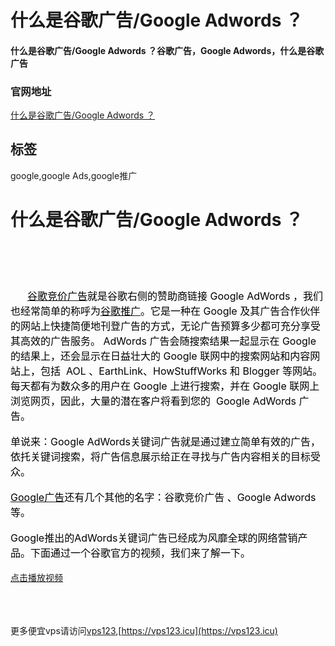 # 什么是谷歌广告/Google Adwords ？

#### 什么是谷歌广告/Google Adwords ？谷歌广告，Google Adwords，什么是谷歌广告

### 官网地址

[什么是谷歌广告/Google Adwords ？](https://vps123.icu)

## 标签

google,google Ads,google推广



<h1>什么是谷歌广告/Google Adwords ？</h1><div class="d-m"><div class="dm-cet"><div class="sin-r"><div class="title fs-32 fb fcdeep"><h1 property="name">&nbsp;</h1></div></div><div class="b-d-content lh1" itemprop="articleBody"><div><span style="color:#000000;font-size:16px;"><span style="line-height:1.5em;">&nbsp; &nbsp; &nbsp;&nbsp;</span></span><a class="blue und" href="https://www.globalsir.com/sem/" target="_blank"><span style="color:#000000;font-size:16px;"><span style="line-height:1.5em;">谷歌竞价广告</span></span></a><span style="color:#000000;font-size:16px;"><span style="line-height:1.5em;">就是谷歌右侧的赞助商链接 Google AdWords ，我们也经常简单的称呼为</span></span><a href="https://www.globalsir.com/sem/" target="_blank"><span style="color:#000000;font-size:16px;"><span style="line-height:1.5em;">谷歌推广</span></span></a><span style="color:#000000;font-size:16px;"><span style="line-height:1.5em;">。它是一种在 Google 及其广告合作伙伴的网站上快捷简便地刊登广告的方式，无论广告预算多少都可充分享受其高效的广告服务。 AdWords 广告会随搜索结果一起显示在 Google 的结果上，还会显示在日益壮大的 Google 联网中的搜索网站和内容网站上，包括&nbsp;</span><span style="line-height:1.5em;white-space:pre;"> </span><span style="line-height:1.5em;">AOL 、EarthLink、HowStuffWorks 和 Blogger 等网站。 每天都有为数众多的用户在 Google 上进行搜索，并在 Google 联网上浏览网页，因此，大量的潜在客户将看到您的&nbsp;</span><span style="line-height:1.5em;white-space:pre;"> </span><span style="line-height:1.5em;">Google AdWords 广告。</span></span></div><div>&nbsp;</div><div><span style="color:#000000;font-size:16px;"><span style="line-height:1.5em;">单说来：Google AdWords关键词广告就是通过建立简单有效的广告，依托关键词搜索，将广告信息展示给正在寻找与广告内容相关的目标受众。</span></span></div><div>&nbsp;</div><div><a href="https://www.globalsir.com/sem/" target="_blank"><span style="color:#000000;font-size:16px;"><span style="line-height:1.5em;">Google广告</span></span></a><span style="color:#000000;font-size:16px;"><span style="line-height:1.5em;">还有几个其他的名字：谷歌竞价广告 、Google Adwords 等。</span></span></div><div>&nbsp;</div><div><span style="color:#000000;font-size:16px;"><span style="line-height:1.5em;">Google推出的AdWords关键词广告已经成为风靡全球的网络营销产品。下面通过一个谷歌官方的视频，我们来了解一下。</span></span></div><div>&nbsp;</div><div><a href="https://www.ixigua.com/7405846296923210281?utm_source=xiguastudio">点击播放视频</a></div><div>&nbsp;</div><div>&nbsp;</div><div>&nbsp;</div></div></div></div>

更多便宜vps请访问[vps123](https://vps123.icu),[https://vps123.icu](https://vps123.icu)
